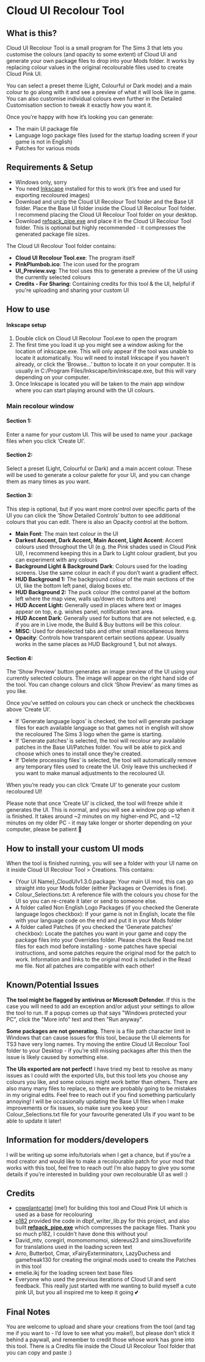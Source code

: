# Cloud UI Recolour Tool

## **What is this?**

Cloud UI Recolour Tool is a small program for The Sims 3 that lets you customise the colours (and opacity to some extent) of Cloud UI and generate your own package files to drop into your Mods folder. It works by replacing colour values in the original recolourable files used to create Cloud Pink UI.

You can select a preset theme (Light, Colourful or Dark mode) and a main colour to go along with it and see a preview of what it will look like in game. You can also customise individual colours even further in the Detailed Customisation section to tweak it exactly how you want it.

Once you’re happy with how it’s looking you can generate:

- The main UI package file
- Language logo package files (used for the startup loading screen if your game is not in English)
- Patches for various mods

## Requirements & Setup

- Windows only, sorry
- You need [Inkscape](https://inkscape.org/release/) installed for this to work (it’s free and used for exporting recoloured images)
- Download and unzip the Cloud UI Recolour Tool folder and the Base UI folder. Place the Base UI folder inside the Cloud UI Recolour Tool folder. I recommend placing the Cloud UI Recolour Tool folder on your desktop.
- Download [refpack_pipe.exe](https://github.com/p182/refpack-pipe/releases/tag/refpack-rust-5.0-optimal) and place it in the Cloud UI Recolour Tool folder. This is optional but highly recommended - it compresses the generated package file sizes. 

The Cloud UI Recolour Tool folder contains:

- **Cloud UI Recolour Tool.exe**: The program itself
- **PinkPlumbob.ico**: The icon used for the program
- **UI_Preview.svg**: The tool uses this to generate a preview of the UI using the currently selected colours
- **Credits - For Sharing**: Containing credits for this tool & the UI, helpful if you're uploading and sharing your custom UI

## **How to use**

#### Inkscape setup

1. Double click on Cloud UI Recolour Tool.exe to open the program
2. The first time you load it up you might see a window asking for the location of inkscape.exe. This will only appear if the tool was unable to locate it automatically. You will need to install Inkscape if you haven’t already, or click the ‘Browse…’ button to locate it on your computer. It is usually in C:/Program Files/Inkscape/bin/inkscape.exe, but this will vary depending on your computer.
3. Once Inkscape is located you will be taken to the main app window where you can start playing around with the UI colours.

### Main recolour window

#### Section 1:
Enter a name for your custom UI. This will be used to name your .package files when you click ‘Create UI’.

#### Section 2:
Select a preset (Light, Colourful or Dark) and a main accent colour. These will be used to generate a colour palette for your UI, and you can change them as many times as you want.

#### Section 3:
This step is optional, but if you want more control over specific parts of the UI you can click the ‘Show Detailed Controls’ button to see additional colours that you can edit. There is also an Opacity control at the bottom.

- **Main Font**: The main text colour in the UI
- **Darkest Accent, Dark Accent, Main Accent, Light Accent**: Accent colours used throughout the UI (e.g. the Pink shades used in Cloud Pink UI), I recommend keeping this in a Dark to Light colour gradient, but you can experiment with any colours
- **Background Light & Background Dark**: Colours used for the loading screens. Use the same colour in each if you don’t want a gradient effect.
- **HUD Background 1:** The background colour of the main sections of the UI, like the bottom left panel, dialog boxes etc.
- **HUD Background 2:** The puck colour (the control panel at the bottom left where the map view, walls up/down etc buttons are)
- **HUD Accent Light:** Generally used in places where text or images appear on top, e.g. wishes panel, notification text area.
- **HUD Accent Dark**: Generally used for buttons that are not selected, e.g. if you are in Live mode, the Build & Buy buttons will be this colour.
- **MISC**: Used for deselected tabs and other small miscellaneous items
- **Opacity**: Controls how transparent certain sections appear. Usually works in the same places as HUD Background 1, but not always.

#### Section 4:
The ‘Show Preview’ button generates an image preview of the UI using your currently selected colours. The image will appear on the right hand side of the tool. You can change colours and click ‘Show Preview’ as many times as you like.

Once you’ve settled on colours you can check or uncheck the checkboxes above ‘Create UI’.

- If ‘Generate language logos’ is checked, the tool will generate package files for each available language so that games not in english will show the recoloured The Sims 3 logo when the game is starting.
- If ‘Generate patches’ is selected, the tool will recolour any available patches in the Base UI/Patches folder. You will be able to pick and choose which ones to install once they’re created.
- If ‘Delete processing files’ is selected, the tool will automatically remove any temporary files used to create the UI. Only leave this unchecked if you want to make manual adjustments to the recoloured UI.

When you’re ready you can click ‘Create UI’ to generate your custom recoloured UI!

Please note that once ‘Create UI’ is clicked, the tool will freeze while it generates the UI. This is normal, and you will see a window pop up when it is finished. It takes around ~2 minutes on my higher-end PC, and ~12 minutes on my older PC - it may take longer or shorter depending on your computer, please be patient 🙂

## **How to install your custom UI mods**

When the tool is finished running, you will see a folder with your UI name on it inside Cloud UI Recolour Tool > Creations. This contains:

- {Your UI Name}_CloudUIv1.3.0.package: Your main UI mod, this can go straight into your Mods folder (either Packages or Overrides is fine).
- Colour_Selections.txt: A reference file with the colours you chose for the UI so you can re-create it later or send to someone else.
- A folder called Non English Logo Packages (if you checked the Generate language logos checkbox): If your game is not in English, locate the file with your language code on the end and put it in your Mods folder
- A folder called Patches (if you checked the ‘Generate patches’ checkbox): Locate the patches you want in your game and copy the package files into your Overrides folder. Please check the Read me.txt files for each mod before installing - some patches have special instructions, and some patches require the original mod for the patch to work. Information and links to the original mod is included in the Read me file. Not all patches are compatible with each other!

## **Known/Potential Issues**

**The tool might be flagged by antivirus or Microsoft Defender.** If this is the case you will need to add an exception and/or adjust your settings to allow the tool to run. If a popup comes up that says "Windows protected your PC", click the "More info" text and then "Run anyway".

**Some packages are not generating.** There is a file path character limit in Windows that can cause issues for this tool, because the UI elements for TS3 have very long names. Try moving the entire Cloud UI Recolour Tool folder to your Desktop - if you’re still missing packages after this then the issue is likely caused by something else.

**The UIs exported are not perfect!** I have tried my best to resolve as many issues as I could with the exported UIs, but this tool lets you choose any colours you like, and some colours might work better than others. There are also many many files to replace, so there are probably going to be mistakes in my original edits. Feel free to reach out if you find something particularly annoying! I will be occasionally updating the Base UI files when I make improvements or fix issues, so make sure you keep your Colour_Selections.txt file for your favourite generated UIs if you want to be able to update it later!

## **Information for modders/developers**

I will be writing up some info/tutorials when I get a chance, but if you’re a mod creator and would like to make a recolourable patch for your mod that works with this tool, feel free to reach out! I’m also happy to give you some details if you’re interested in building your own recolourable UI as well :)

## **Credits**

- [cowplantcartel](https://cowplantcartel.tumblr.com/) (me!) for building this tool and Cloud Pink UI which is used as a base for recolouring
- [p182](https://github.com/p182) provided the code in dbpf_writer_lib.py for this project, and also built [**refpack_pipe.exe**](https://github.com/p182/refpack-pipe) which compresses the package files. Thank you so much p182, I couldn't have done this without you!
- David_mtv, coregirl, momomomomoi, sidereus23 and sims3loveforlife for translations used in the loading screen text
- Arro, Butterbot, Cmar, xFairyExterminatorx, LazyDuchess and gamefreak130 for creating the original mods used to create the Patches in this tool
- emelie.ikj for the loading screen text base files
- Everyone who used the previous iterations of Cloud UI and sent feedback. This really just started with me wanting to build myself a cute pink UI, but you all inspired me to keep it going 💕

## Final Notes

You are welcome to upload and share your creations from the tool (and tag me if you want to - I’d love to see what you make!), but please don’t stick it behind a paywall, and remember to credit those whose work has gone into this tool. There is a Credits file inside the Cloud UI Recolour Tool folder that you can copy and paste :)